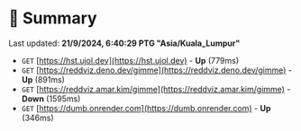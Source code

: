 # 📖 Summary
Last updated: **21/9/2024, 6:40:29 PTG "Asia/Kuala_Lumpur"**

- `GET` [https://hst.ujol.dev](https://hst.ujol.dev) - **Up** (779ms)
- `GET` [https://reddviz.deno.dev/gimme](https://reddviz.deno.dev/gimme) - **Up** (891ms)
- `GET` [https://reddviz.amar.kim/gimme](https://reddviz.amar.kim/gimme) - **Down** (1595ms)
- `GET` [https://dumb.onrender.com](https://dumb.onrender.com) - **Up** (346ms)
